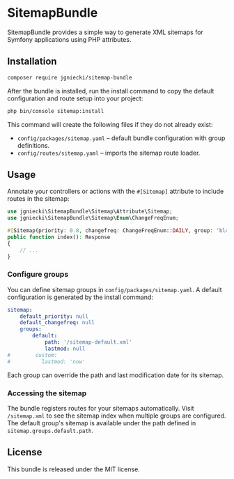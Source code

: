 # SitemapBundle

SitemapBundle provides a simple way to generate XML sitemaps for Symfony
applications using PHP attributes.

## Installation

```bash
composer require jgniecki/sitemap-bundle
```

After the bundle is installed, run the install command to copy the default
configuration and route setup into your project:

```bash
php bin/console sitemap:install
```

This command will create the following files if they do not already exist:

* `config/packages/sitemap.yaml` – default bundle configuration with group
  definitions.
* `config/routes/sitemap.yaml` – imports the sitemap route loader.

## Usage

Annotate your controllers or actions with the `#[Sitemap]` attribute to include
routes in the sitemap:

```php
use jgniecki\SitemapBundle\Sitemap\Attribute\Sitemap;
use jgniecki\SitemapBundle\Sitemap\Enum\ChangeFreqEnum;

#[Sitemap(priority: 0.8, changefreq: ChangeFreqEnum::DAILY, group: 'blog')]
public function index(): Response
{
    // ...
}
```

### Configure groups

You can define sitemap groups in `config/packages/sitemap.yaml`. A default
configuration is generated by the install command:

```yaml
sitemap:
    default_priority: null
    default_changefreq: null
    groups:
        default:
            path: '/sitemap-default.xml'
            lastmod: null
#        custom:
#          lastmod: 'now'
```

Each group can override the path and last modification date for its sitemap.

### Accessing the sitemap

The bundle registers routes for your sitemaps automatically. Visit
`/sitemap.xml` to see the sitemap index when multiple groups are configured.
The default group's sitemap is available under the path defined in
`sitemap.groups.default.path`.

## License

This bundle is released under the MIT license.
